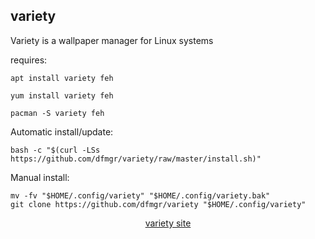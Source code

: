 ## variety  
  
Variety is a wallpaper manager for Linux systems  
  
requires:    
```
apt install variety feh 
```  
```
yum install variety feh 
```  
```
pacman -S variety feh 
```  
  
Automatic install/update:
```
bash -c "$(curl -LSs https://github.com/dfmgr/variety/raw/master/install.sh)"
```
Manual install:
```
mv -fv "$HOME/.config/variety" "$HOME/.config/variety.bak"
git clone https://github.com/dfmgr/variety "$HOME/.config/variety"
```
  
  
<p align=center>
  <a href="https://peterlevi.com/variety" target="_blank">variety site</a>
</p>  
